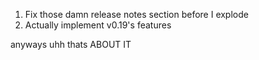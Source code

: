 1. Fix those damn release notes section before I explode
2. Actually implement v0.19's features

anyways uhh thats ABOUT IT
